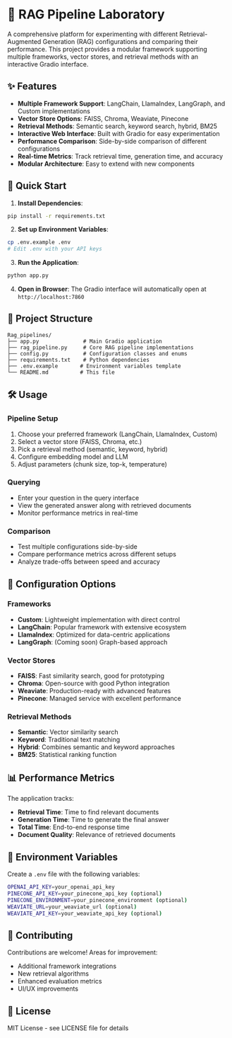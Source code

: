 # 🔬 RAG Pipeline Laboratory

A comprehensive platform for experimenting with different Retrieval-Augmented Generation (RAG) configurations and comparing their performance. This project provides a modular framework supporting multiple frameworks, vector stores, and retrieval methods with an interactive Gradio interface.

## ✨ Features

- **Multiple Framework Support**: LangChain, LlamaIndex, LangGraph, and Custom implementations
- **Vector Store Options**: FAISS, Chroma, Weaviate, Pinecone
- **Retrieval Methods**: Semantic search, keyword search, hybrid, BM25
- **Interactive Web Interface**: Built with Gradio for easy experimentation
- **Performance Comparison**: Side-by-side comparison of different configurations
- **Real-time Metrics**: Track retrieval time, generation time, and accuracy
- **Modular Architecture**: Easy to extend with new components

## 🚀 Quick Start

1. **Install Dependencies**:
```bash
pip install -r requirements.txt
```

2. **Set up Environment Variables**:
```bash
cp .env.example .env
# Edit .env with your API keys
```

3. **Run the Application**:
```bash
python app.py
```

4. **Open in Browser**: The Gradio interface will automatically open at `http://localhost:7860`

## 📁 Project Structure

```
Rag_pipelines/
├── app.py              # Main Gradio application
├── rag_pipeline.py     # Core RAG pipeline implementations
├── config.py           # Configuration classes and enums
├── requirements.txt    # Python dependencies
├── .env.example       # Environment variables template
└── README.md          # This file
```

## 🛠️ Usage

### Pipeline Setup
1. Choose your preferred framework (LangChain, LlamaIndex, Custom)
2. Select a vector store (FAISS, Chroma, etc.)
3. Pick a retrieval method (semantic, keyword, hybrid)
4. Configure embedding model and LLM
5. Adjust parameters (chunk size, top-k, temperature)

### Querying
- Enter your question in the query interface
- View the generated answer along with retrieved documents
- Monitor performance metrics in real-time

### Comparison
- Test multiple configurations side-by-side
- Compare performance metrics across different setups
- Analyze trade-offs between speed and accuracy

## 🔧 Configuration Options

### Frameworks
- **Custom**: Lightweight implementation with direct control
- **LangChain**: Popular framework with extensive ecosystem
- **LlamaIndex**: Optimized for data-centric applications
- **LangGraph**: (Coming soon) Graph-based approach

### Vector Stores
- **FAISS**: Fast similarity search, good for prototyping
- **Chroma**: Open-source with good Python integration
- **Weaviate**: Production-ready with advanced features
- **Pinecone**: Managed service with excellent performance

### Retrieval Methods
- **Semantic**: Vector similarity search
- **Keyword**: Traditional text matching
- **Hybrid**: Combines semantic and keyword approaches
- **BM25**: Statistical ranking function

## 📊 Performance Metrics

The application tracks:
- **Retrieval Time**: Time to find relevant documents
- **Generation Time**: Time to generate the final answer
- **Total Time**: End-to-end response time
- **Document Quality**: Relevance of retrieved documents

## 🔑 Environment Variables

Create a `.env` file with the following variables:

```bash
OPENAI_API_KEY=your_openai_api_key
PINECONE_API_KEY=your_pinecone_api_key (optional)
PINECONE_ENVIRONMENT=your_pinecone_environment (optional)
WEAVIATE_URL=your_weaviate_url (optional)
WEAVIATE_API_KEY=your_weaviate_api_key (optional)
```

## 🤝 Contributing

Contributions are welcome! Areas for improvement:
- Additional framework integrations
- New retrieval algorithms
- Enhanced evaluation metrics
- UI/UX improvements

## 📝 License

MIT License - see LICENSE file for details
